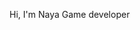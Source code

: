 Hi, I'm Naya
Game developer 

<!---
nayaaltahan/nayaaltahan is a ✨ special ✨ repository because its `README.md` (this file) appears on your GitHub profile.
You can click the Preview link to take a look at your changes.
--->
